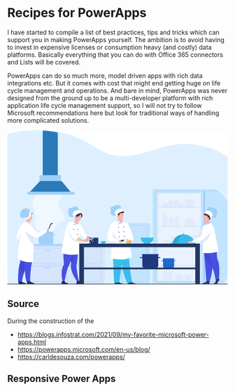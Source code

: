 # Recipes for PowerApps

I have started to compile a list of best practices, tips and tricks which can support you in making PowerApps yourself. The ambition is to avoid having to invest in expensive licenses or consumption heavy (and costly) data platforms. Basically everything that you can do with Office 365 connectors and Lists will be covered. 

PowerApps can do so much more, model driven apps with rich data integrations etc. But it comes with cost that might end getting huge on life cycle management and operations. And bare in mind, PowerApps was never designed from the ground up to be a multi-developer platform with rich application life cycle management support, so I will not try to follow Microsoft recommendations here but look for traditional ways of handling more complicated solutions.

![](./3%20chefs.png)
##  Source

During the construction of the

- https://blogs.infostrat.com/2021/09/my-favorite-microsoft-power-apps.html
- https://powerapps.microsoft.com/en-us/blog/
- https://carldesouza.com/powerapps/


## Responsive Power Apps